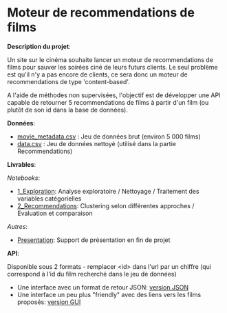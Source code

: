 # Moteur de recommendations de films

**Description du projet**:

Un site sur le cinéma souhaite lancer un moteur de recommendations de films pour sauver les soirées ciné de leurs futurs clients.
Le seul problème est qu'il n'y a pas encore de clients, ce sera donc un moteur de recommendations de type 'content-based'.

A l'aide de méthodes non supervisées, l'objectif est de développer une API capable de retourner 5 recommendations de films à partir d'un film (ou plutôt de son id dans la base de données).

**Données**:
* [movie_metadata.csv](movie_metadata.csv) : Jeu de données brut (environ 5 000 films)
* [data.csv](data.csv) : Jeu de données nettoyé (utilisé dans la partie Recommendations)

**Livrables**:

*Notebooks*:
* [1_Exploration](1_Exploration.ipynb): Analyse exploratoire / Nettoyage / Traitement des variables catégorielles
* [2_Recommendations](2_Recommendations.ipynb): Clustering selon différentes approches / Evaluation et comparaison

*Autres*:
* [Presentation](Presentation.pdf): Support de présentation en fin de projet

**API**:

Disponible sous 2 formats - remplacer \<id\> dans l'url par un chiffre (qui correspond à l'id du film recherché dans le jeu de données)
* Une interface avec un format de retour JSON: [version JSON](http://weber-thomas.fr/ocr/project3/recommend/<id>)
* Une interface un peu plus "friendly" avec des liens vers les films proposés: [version GUI](http://weber-thomas.fr/ocr/project3/gui/recommend/<id>)
